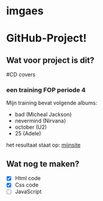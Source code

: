 # imgaes
GitHub-Project!
=====================

Wat voor project is dit?
-------------------------

#CD covers
### een training  FOP periode 4
Mijn training bevat volgende albums:
* bad (Micheal Jackson)
* nevermind (Nirvana)
* october (U2)
* 25 (Adele)

het resultaat staat op: [mijnsite](http://20482.hosts.ma-cloud.nl/bewijzenmap/periode4/fop/imgaes/)

Wat nog te maken?
-----------------

- [x] Html code
- [x] Css code
- [ ] JavaScript
